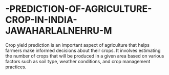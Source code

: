 # -PREDICTION-OF-AGRICULTURE-CROP-IN-INDIA-JAWAHARLALNEHRU-M
Crop yield prediction is an important aspect of agriculture that helps farmers make informed decisions about their crops. It involves estimating the number of crops that will be produced in a given area based on various factors such as soil type, weather conditions, and crop management practices.
